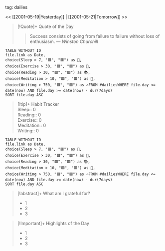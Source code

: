 tag: dailies  

<< [[2001-05-19|Yesterday]] | [[2001-05-21|Tomorrow]] >>

> [!Quote]+ Quote of the Day  
> > Success consists of going from failure to failure without loss of enthusiasm.
> — <cite>Winston Churchill</cite>


```dataview  
TABLE WITHOUT ID  
file.link as Date,  
choice(Sleep > 7, "🟩", "🟥") as 🛌,  
choice(Exercise > 30, "🟩", "🟥") as 🏃,  
choice(Reading > 30, "🟩", "🟥") as 📚,  
choice(Meditation > 10, "🟩", "🟥") as 🧘,  
choice(Writing > 750, "🟩", "🟥") as ✍️FROM #dailiesWHERE file.day <= date(now) AND file.day >= date(now) - dur(7days)  
SORT file.day ASC  
```

> [!tip]+ Habit Tracker  
> Sleep:: 0  
> Reading:: 0  
> Exercise:: 0  
> Meditation:: 0  
> Writing:: 0

```dataview  
TABLE WITHOUT ID  
file.link as Date,  
choice(Sleep > 7, "🟩", "🟥") as 🛌,  
choice(Exercise > 30, "🟩", "🟥") as 🏃,  
choice(Reading > 30, "🟩", "🟥") as 📚,  
choice(Meditation > 10, "🟩", "🟥") as 🧘,  
choice(Writing > 750, "🟩", "🟥") as ✍️FROM #dailiesWHERE file.day <= date(now) AND file.day >= date(now) - dur(7days)  
SORT file.day ASC  
```

> [!abstract]+ What am I grateful for?  
> - 1  
> - 2  
> - 3
 
>[!Important]+ Highlights of the Day  
>- 1  
>- 2  
>- 3


